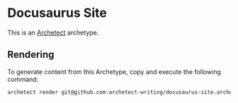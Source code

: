 # Docusaurus Site

This is an [Archetect](https://archetect.github.io/) archetype.

## Rendering

To generate content from this Archetype, copy and execute the following command:

```sh
archetect render git@github.com:archetect-writing/docusaurus-site.archetype.git#v1
```
